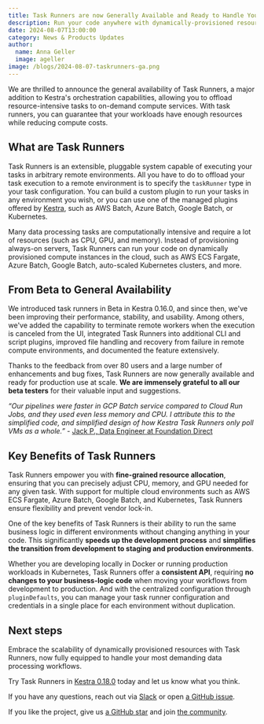 ```yaml
---
title: Task Runners are now Generally Available and Ready to Handle Your Most Demanding Workflows
description: Run your code anywhere with dynamically-provisioned resources.
date: 2024-08-07T13:00:00
category: News & Products Updates
author:
  name: Anna Geller
  image: ageller
image: /blogs/2024-08-07-taskrunners-ga.png
---
```


We are thrilled to announce the general availability of Task Runners, a major addition to Kestra's orchestration capabilities, allowing you to offload resource-intensive tasks to on-demand compute services. With task runners, you can guarantee that your workloads have enough resources while reducing compute costs.

## What are Task Runners

Task Runners is an extensible, pluggable system capable of executing your tasks in arbitrary remote environments. All you have to do to offload your task execution to a remote environment is to specify the `taskRunner` type in your task configuration. You can build a custom plugin to run your tasks in any environment you wish, or you can use one of the managed plugins offered by [Kestra](https://kestra.io/), such as AWS Batch, Azure Batch, Google Batch, or Kubernetes.

Many data processing tasks are computationally intensive and require a lot of resources (such as CPU, GPU, and memory). Instead of provisioning always-on servers, Task Runners can run your code on dynamically provisioned compute instances in the cloud, such as AWS ECS Fargate, Azure Batch, Google Batch, auto-scaled Kubernetes clusters, and more.


## From Beta to General Availability

We introduced task runners in Beta in Kestra 0.16.0, and since then, we've been improving their performance, stability, and usability. Among others, we've added the capability to terminate remote workers when the execution is canceled from the UI, integrated Task Runners into additional CLI and script plugins, improved file handling and recovery from failure in remote compute environments, and documented the feature extensively.

Thanks to the feedback from over 80 users and a large number of enhancements and bug fixes, Task Runners are now generally available and ready for production use at scale. **We are immensely grateful to all our beta testers** for their valuable input and suggestions.

*“Our pipelines were faster in GCP Batch service compared to Cloud Run Jobs, and they used even less memory and CPU. I attribute this to the simplified code, and simplified design of how Kestra Task Runners only poll VMs as a whole.” -* [Jack P., Data Engineer at Foundation Direct](https://jackskylord.medium.com/kestra-io-powerful-declarative-workflows-1dc79bce0b69)

## Key Benefits of Task Runners

Task Runners empower you with **fine-grained resource allocation**, ensuring that you can precisely adjust CPU, memory, and GPU needed for any given task. With support for multiple cloud environments such as AWS ECS Fargate, Azure Batch, Google Batch, and Kubernetes, Task Runners ensure flexibility and prevent vendor lock-in.

One of the key benefits of Task Runners is their ability to run the same business logic in different environments without changing anything in your code. This significantly **speeds up the development process** and **simplifies the transition from development to staging and production environments**.

Whether you are developing locally in Docker or running production workloads in Kubernetes, Task Runners offer a **consistent API**, requiring **no changes to your business-logic code** when moving your workflows from development to production. And with the centralized configuration through `pluginDefaults`, you can manage your task runner configuration and credentials in a single place for each environment without duplication.

## Next steps

Embrace the scalability of dynamically provisioned resources with Task Runners, now fully equipped to handle your most demanding data processing workflows.

Try Task Runners in [Kestra 0.18.0](https://kestra.io/docs/getting-started/installation) today and let us know what you think.

If you have any questions, reach out via [Slack](https://kestra.io/slack) or open [a GitHub issue](https://github.com/kestra-io/kestra).

If you like the project, give us [a GitHub star](https://github.com/kestra-io/kestra) and join [the community](https://kestra.io/slack).

